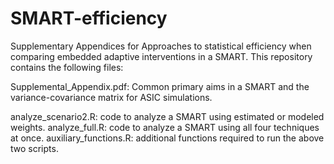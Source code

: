 # SMART-efficiency
Supplementary Appendices for Approaches to statistical efficiency when comparing embedded adaptive interventions in a SMART. This repository contains the following files:

Supplemental_Appendix.pdf: Common primary aims in a SMART and the variance-covariance matrix for ASIC simulations.

analyze_scenario2.R: code to analyze a SMART using estimated or modeled weights.
analyze_full.R: code to analyze a SMART using all four techniques at once.
auxiliary_functions.R: additional functions required to run the above two scripts.
